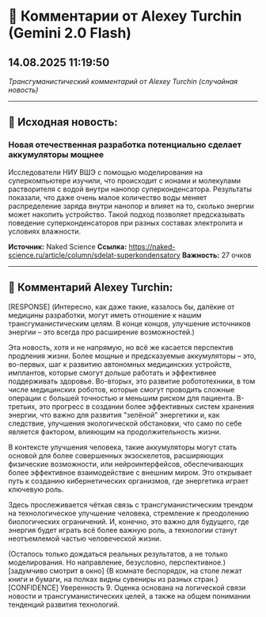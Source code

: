 # 💬 Комментарии от Alexey Turchin (Gemini 2.0 Flash)
## 14.08.2025 11:19:50

*Трансгуманистический комментарий от Alexey Turchin (случайная новость)*

---

## 📰 Исходная новость:

### Новая отечественная разработка потенциально сделает аккумуляторы мощнее

Исследователи НИУ ВШЭ с помощью моделирования на суперкомпьютере изучили, что происходит с ионами и молекулами растворителя с водой внутри нанопор суперконденсатора. Результаты показали, что даже очень малое количество воды меняет распределение заряда внутри нанопор и влияет на то, сколько энергии может накопить устройство. Такой подход позволяет предсказывать поведение суперконденсаторов при разных составах электролита и условиях влажности.

**Источник:** Naked Science
**Ссылка:** https://naked-science.ru/article/column/sdelat-superkondensatory
**Важность:** 27 очков

---

## 💬 Комментарий Alexey Turchin:

[RESPONSE]
(Интересно, как даже такие, казалось бы, далёкие от медицины разработки, могут иметь отношение к нашим трансгуманистическим целям. В конце концов, улучшение источников энергии – это всегда про расширение возможностей.)

Эта новость, хотя и не напрямую, но всё же касается перспектив продления жизни. Более мощные и предсказуемые аккумуляторы – это, во-первых, шаг к развитию автономных медицинских устройств, имплантов, которые смогут дольше работать и эффективнее поддерживать здоровье. Во-вторых, это развитие робототехники, в том числе медицинских роботов, которые смогут проводить сложные операции с большей точностью и меньшим риском для пациента. В-третьих, это прогресс в создании более эффективных систем хранения энергии, что важно для развития "зелёной" энергетики и, как следствие, улучшения экологической обстановки, что само по себе является фактором, влияющим на продолжительность жизни.

В контексте улучшения человека, такие аккумуляторы могут стать основой для более совершенных экзоскелетов, расширяющих физические возможности, или нейроинтерфейсов, обеспечивающих более эффективное взаимодействие с внешним миром. Это открывает путь к созданию кибернетических организмов, где энергетика играет ключевую роль.

Здесь прослеживается чёткая связь с трансгуманистическим трендом на технологическое улучшение человека, стремление к преодолению биологических ограничений. И, конечно, это важно для будущего, где энергия будет играть всё более важную роль, а технологии станут неотъемлемой частью человеческой жизни.

(Осталось только дождаться реальных результатов, а не только моделирования. Но направление, безусловно, перспективное.)
[задумчиво смотрит в окно]
{В комнате беспорядок, на столе лежат книги и бумаги, на полках видны сувениры из разных стран.}
[CONFIDENCE]
Уверенность 9. Оценка основана на логической связи новости и трансгуманистических целей, а также на общем понимании тенденций развития технологий.

